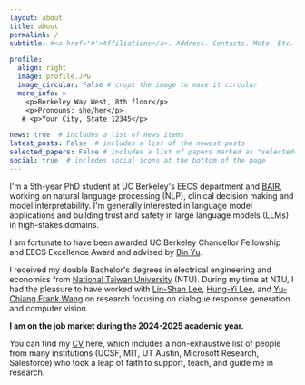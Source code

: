 ```yaml
---
layout: about
title: about
permalink: /
subtitle: #<a href='#'>Affiliations</a>. Address. Contacts. Moto. Etc.

profile:
  align: right
  image: profile.JPG
  image_circular: False # crops the image to make it circular
  more_info: >
    <p>Berkeley Way West, 8th floor</p>
    <p>Pronouns: she/her</p>
   # <p>Your City, State 12345</p>

news: true  # includes a list of news items
latest_posts: False  # includes a list of the newest posts
selected_papers: False # includes a list of papers marked as "selected={true}"
social: true  # includes social icons at the bottom of the page
---
```

I'm a 5th-year PhD student at UC Berkeley's EECS department and [BAIR](https://bair.berkeley.edu/index.html#header), working on natural language processing (NLP), clinical decision making and model interpretability. I'm generally interested in language model applications and building trust and safety in large language models (LLMs) in high-stakes domains.

I am fortunate to have been awarded UC Berkeley Chancellor Fellowship and EECS Excellence Award and advised by [Bin Yu](https://www.stat.berkeley.edu/~yugroup/).

I received my double Bachelor's degrees in electrical engineering and economics from [National Taiwan University](https://www.ntu.edu.tw/english/) (NTU).
During my time at NTU, I had the pleasure to have worked with [Lin-Shan Lee](http://speech.ee.ntu.edu.tw/previous_version/lslNew.htm), [Hung-Yi Lee](http://speech.ee.ntu.edu.tw/~tlkagk/index.html), and [Yu-Chiang Frank Wang](http://vllab.ee.ntu.edu.tw/members.html) on research focusing on dialogue response generation and computer vision.

**I am on the job market during the 2024-2025 academic year.**

You can find my [CV](https://drive.google.com/file/d/1KIzm02ClJP1xfKCKXx_wgk-BtTJTxLvQ/view?usp=sharing) here, which includes a non-exhaustive list of people from many institutions (UCSF, MIT, UT Austin, Microsoft Research, Salesforce) who took a leap of faith to support, teach, and guide me in research.